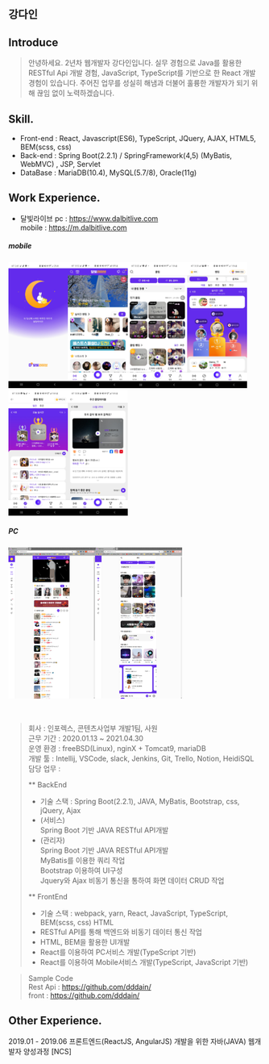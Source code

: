 ## 강다인

## Introduce
> 안녕하세요. 2년차 웹개발자 강다인입니다.
> 실무 경험으로 Java를 활용한 RESTful Api 개발 경험, 
> JavaScript, TypeScript를 기반으로 한 React 개발 경험이 있습니다. 
> 주어진 업무를 성실히 해냄과 더불어 훌륭한 개발자가 되기 위해 끊임 없이 
> 노력하겠습니다.

## Skill. 
- Front-end : React, Javascript(ES6), TypeScript, JQuery, AJAX, HTML5, BEM(scss, css)
- Back-end : Spring Boot(2.2.1) / SpringFramework(4,5) (MyBatis, WebMVC) , JSP, Servlet
- DataBase : MariaDB(10.4), MySQL(5.7/8), Oracle(11g)

## Work Experience.

* 달빛라이브
pc : https://www.dalbitlive.com<br />
mobile : https://m.dalbitlive.com

##### mobile
<img src="https://github.com/dddain/resume/blob/main/img/loading.jpg" height="250" alt="loading" /><img src="https://github.com/dddain/resume/blob/main/img/broad.jpg" height="250" alt="main" /><img src="https://github.com/dddain/resume/blob/main/img/clip.jpg" height="250" alt="clip" /><img src="https://github.com/dddain/resume/blob/main/img/rank.jpg" height="250" alt="rank" /><img src="https://github.com/dddain/resume/blob/main/img/clip_rank.jpg" height="250" alt="clipRank" /><img src="https://github.com/dddain/resume/blob/main/img/clip_rec.jpg" height="250" alt="clipRec" /> 
##### PC
<img src="https://github.com/dddain/resume/blob/main/img/main_pc.png" height="300" alt="clipMain" /><img src="https://github.com/dddain/resume/blob/main/img/clip_main_pc.png" height="300" alt="rank" />
  
  <br />
  
> 회사 : 인포렉스, 콘텐츠사업부 개발1팀, 사원 <br />
> 근무 기간 : 2020.01.13 ~ 2021.04.30 <br />
> 운영 환경 : freeBSD(Linux), nginX + Tomcat9, mariaDB <br />
> 개발 툴 : Intellij, VSCode, slack, Jenkins, Git, Trello, Notion, HeidiSQL <br />
> 담당 업무 : <br />
>
> ** BackEnd 
> - 기술 스택 : Spring Boot(2.2.1), JAVA, MyBatis, Bootstrap, css, jQuery, Ajax <br />
> - (서비스) <br />
> Spring Boot 기반 JAVA RESTful API개발 <br />
> - (관리자) <br />
> Spring Boot 기반 JAVA RESTful API개발 <br />
> MyBatis를 이용한 쿼리 작업 <br />
> Bootstrap 이용하여 UI구성 <br />
> Jquery와 Ajax 비동기 통신을 통하여 화면 데이터 CRUD 작업 
>
> ** FrontEnd 
> - 기술 스택 : webpack, yarn, React, JavaScript, TypeScript, BEM(scss, css) HTML  
> - RESTful API를 통해 백엔드와 비동기 데이터 통신 작업
> - HTML, BEM을 활용한 UI개발
> - React를 이용하여 PC서비스 개발(TypeScript 기반) 
> - React를 이용하여 Mobile서비스 개발(TypeScript, JavaScript 기반)

> Sample Code <br />
> Rest Api : https://github.com/dddain/ <br />
> front : https://github.com/dddain/

## Other Experience.
2019.01 - 2019.06 프론트엔드(ReactJS, AngularJS) 개발을 위한 자바(JAVA) 웹개발자 양성과정 [NCS]

